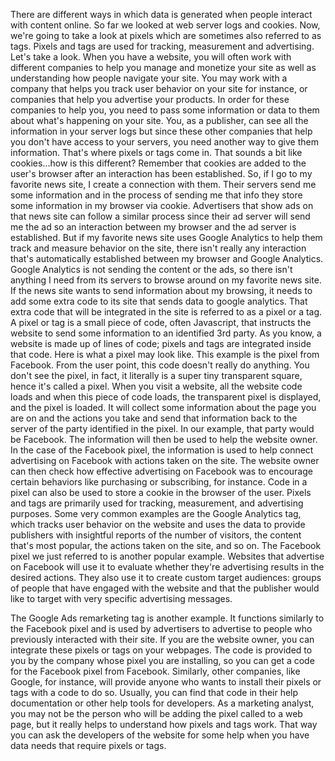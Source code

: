 
There are different ways in which data is generated when people interact with content online. So far we looked at web server logs and cookies. Now, we're going to take a look at pixels which are sometimes also referred to as tags. Pixels and tags are used for tracking, measurement and advertising. Let's take a look. When you have a website, you will often work with different companies to help you manage and monetize your site as well as understanding how people navigate your site. You may work with a company that helps you track user behavior on your site for instance, or companies that help you advertise your products. In order for these companies to help you, you need to pass some information or data to them about what's happening on your site. You, as a publisher, can see all the information in your server logs but since these other companies that help you don't have access to your servers, you need another way to give them information. That's where pixels or tags come in. That sounds a bit like cookies...how is this different? Remember that cookies are added to the user's browser after an interaction has been established. So, if I go to my favorite news site, I create a connection with them. Their servers send me some information and in the process of sending me that info they store some information in my browser via cookie. Advertisers that show ads on that news site can follow a similar process since their ad server will send me the ad so an interaction between my browser and the ad server is established. But if my favorite news site uses Google Analytics to help them track and measure behavior on the site, there isn't really any interaction that's automatically established between my browser and Google Analytics. Google Analytics is not sending the content or the ads, so there isn't anything I need from its servers to browse around on my favorite news site. If the news site wants to send information about my browsing, it needs to add some extra code to its site that sends data to google analytics. That extra code that will be integrated in the site is referred to as a pixel or a tag. A pixel or tag is a small piece of code, often Javascript, that instructs the website to send some information to an identified 3rd party. As you know, a website is made up of lines of code; pixels and tags are integrated inside that code. Here is what a pixel may look like. This example is the pixel from Facebook. From the user point, this code doesn't really do anything. You don't see the pixel, in fact, it literally is a super tiny transparent square, hence it's called a pixel. When you visit a website, all the website code loads and when this piece of code loads, the transparent pixel is displayed, and the pixel is loaded. It will collect some information about the page you are on and the actions you take and send that information back to the server of the party identified in the pixel. In our example, that party would be Facebook. The information will then be used to help the website owner. In the case of the Facebook pixel, the information is used to help connect advertising on Facebook with actions taken on the site. The website owner can then check how effective advertising on Facebook was to encourage certain behaviors like purchasing or subscribing, for instance. Code in a pixel can also be used to store a cookie in the browser of the user. Pixels and tags are primarily used for tracking, measurement, and advertising purposes. Some very common examples are the Google Analytics tag, which tracks user behavior on the website and uses the data to provide publishers with insightful reports of the number of visitors, the content that's most popular, the actions taken on the site, and so on. The Facebook pixel we just referred to is another popular example. Websites that advertise on Facebook will use it to evaluate whether they're advertising results in the desired actions. They also use it to create custom target audiences: groups of people that have engaged with the website and that the publisher would like to target with very specific advertising messages.

The Google Ads remarketing tag is another example. It functions similarly to the Facebook pixel and is used by advertisers to advertise to people who previously interacted with their site. If you are the website owner, you can integrate these pixels or tags on your webpages. The code is provided to you by the company whose pixel you are installing, so you can get a code for the Facebook pixel from Facebook. Similarly, other companies, like Google, for instance, will provide anyone who wants to install their pixels or tags with a code to do so. Usually, you can find that code in their help documentation or other help tools for developers. As a marketing analyst, you may not be the person who will be adding the pixel called to a web page, but it really helps to understand how pixels and tags work. That way you can ask the developers of the website for some help when you have data needs that require pixels or tags.